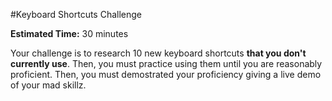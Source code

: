 #Keyboard Shortcuts Challenge

**Estimated Time:** 30 minutes

Your challenge is to research 10 new keyboard shortcuts **that you don't currently use**. Then, you must practice using them until you are reasonably proficient. Then, you must demostrated your proficiency giving a live demo of your mad skillz.
